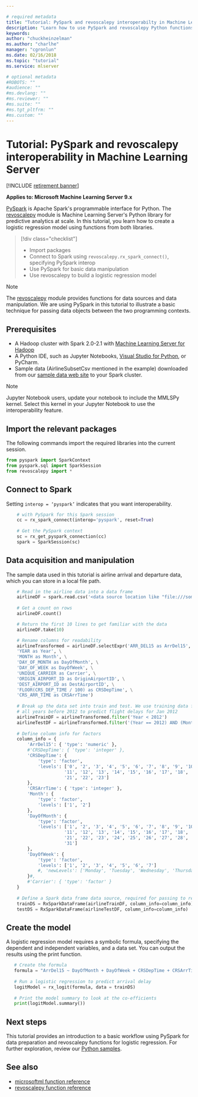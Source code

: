 ```yaml
---

# required metadata
title: "Tutorial: PySpark and revoscalepy interoperabilty in Machine Learning Server  "
description: "Learn how to use PySpark and revoscalepy Python functions in Spark applications in Hadoop clusters having Machine Learning Server."
keywords: 
author: "chuckheinzelman"
ms.author: "charlhe"
manager: "cgronlun"
ms.date: 02/16/2018
ms.topic: "tutorial"
ms.service: mlserver

# optional metadata
#ROBOTS: ""
#audience: ""
#ms.devlang: ""
#ms.reviewer: ""
#ms.suite: ""
#ms.tgt_pltfrm: ""
#ms.custom: ""
---
```


# Tutorial: PySpark and revoscalepy interoperability in Machine Learning Server

[!INCLUDE [retirement banner](~/includes/machine-learning-server-retirement.md)]

**Applies to: Microsoft Machine Learning Server 9.x**

[PySpark](https://spark.apache.org/downloads.html) is Apache Spark's programmable interface for Python. The [revoscalepy](../python-reference/revoscalepy/revoscalepy-package.md) module is Machine Learning Server's Python library for predictive analytics at scale. In this tutorial, you learn how to create a logistic regression model using functions from both libraries.

> [!div class="checklist"]
> * Import packages
> * Connect to Spark using `revoscalepy.rx_spark_connect()`, specifying PySpark interop
> * Use PySpark for basic data manipulation
> * Use revoscalepy to build a logistic regression model

> [!Note]
> The [revoscalepy](../python-reference/revoscalepy/revoscalepy-package.md) module provides functions for data sources and data manipulation. We are using PySpark in this tutorial to illustrate a basic technique for passing data objects between the two programming contexts.

## Prerequisites

+ A Hadoop cluster with Spark 2.0-2.1 with [Machine Learning Server for Hadoop](../install/machine-learning-server-hadoop-install.md)
+ A Python IDE, such as Jupyter Notebooks, [Visual Studio for Python](https://www.visualstudio.com/vs/python/), or PyCharm. 
+ Sample data (AirlineSubsetCsv mentioned in the example) downloaded from our [sample data web site](https://packages.revolutionanalytics.com/datasets/) to your Spark cluster.

> [!Note]                                                                                                                 
> Jupyter Notebook users, update your notebook to include the MMLSPy kernel. Select this kernel in your Jupyter Notebook to use the interoperability feature.
>

## Import the relevant packages

The following commands import the required libraries into the current session.

```Python
from pyspark import SparkContext
from pyspark.sql import SparkSession
from revoscalepy import *
```

## Connect to Spark

Setting `interop = ‘pyspark’` indicates that you want interoperability.

```Python
    # with PySpark for this Spark session
    cc = rx_spark_connect(interop='pyspark', reset=True)
    
    # Get the PySpark context
    sc = rx_get_pyspark_connection(cc)
    spark = SparkSession(sc)
```

## Data acquisition and manipulation

The sample data used in this tutorial is airline arrival and departure data, which you can store in a local file path.

```Python
    # Read in the airline data into a data frame
    airlineDF = spark.read.csv('<data source location like "file:///some-file-path/airline.csv">')
    
    # Get a count on rows
    airlineDF.count()

    # Return the first 10 lines to get familiar with the data
    airlineDF.take(10)

    # Rename columns for readability
    airlineTransformed = airlineDF.selectExpr('ARR_DEL15 as ArrDel15', \
    'YEAR as Year', \
    'MONTH as Month', \
    'DAY_OF_MONTH as DayOfMonth', \
    'DAY_OF_WEEK as DayOfWeek', \
    'UNIQUE_CARRIER as Carrier', \
    'ORIGIN_AIRPORT_ID as OriginAirportID', \
    'DEST_AIRPORT_ID as DestAirportID', \
    'FLOOR(CRS_DEP_TIME / 100) as CRSDepTime', \
    'CRS_ARR_TIME as CRSArrTime')
    
    # Break up the data set into train and test. We use training data for  
    # all years before 2012 to predict flight delays for Jan 2012
    airlineTrainDF = airlineTransformed.filter('Year < 2012')
    airlineTestDF = airlineTransformed.filter('(Year == 2012) AND (Month == 1)')
    
    # Define column info for factors
    column_info = {
        'ArrDel15': { 'type': 'numeric' },
        #'CRSDepTime': { 'type': 'integer' },
        'CRSDepTime': {
            'type': 'factor',
            'levels': ['0', '2', '3', '4', '5', '6', '7', '8', '9', '10',
                      '11', '12', '13', '14', '15', '16', '17', '18', '19', '20',
                      '21', '22', '23']
        },
        'CRSArrTime': { 'type': 'integer' },
        'Month': {
            'type': 'factor',
            'levels': ['1', '2']
        },
        'DayOfMonth': {
            'type': 'factor',
            'levels': ['1', '2', '3', '4', '5', '6', '7', '8', '9', '10',
                      '11', '12', '13', '14', '15', '16', '17', '18', '19', '20',
                      '21', '22', '23', '24', '25', '26', '27', '28', '29', '30',
                      '31']
        },
        'DayOfWeek': {
            'type': 'factor',
            'levels': ['1', '2', '3', '4', '5', '6', '7']
            #, 'newLevels': ['Monday', 'Tuesday', 'Wednesday', 'Thursday', 'Friday', 'Saturday', 'Sunday'] # ignored
        }#,
        #'Carrier': { 'type': 'factor' }
    }
    
    # Define a Spark data frame data source, required for passing to revoscalepy
    trainDS = RxSparkDataFrame(airlineTrainDF, column_info=column_info)
    testDS = RxSparkDataFrame(airlineTestDF, column_info=column_info)
 ```

## Create the model

A logistic regression model requires a symbolic formula, specifying the dependent and independent variables, and a data set. You can output the results using the print function.

 ```Python
    # Create the formula
    formula = "ArrDel15 ~ DayOfMonth + DayOfWeek + CRSDepTime + CRSArrTime"
    
    # Run a logistic regression to predict arrival delay
    logitModel = rx_logit(formula, data = trainDS)
    
    # Print the model summary to look at the co-efficients
    print(logitModel.summary())
```

## Next steps

This tutorial provides an introduction to a basic workflow using PySpark for data preparation and revoscalepy functions for logistic regression. For further exploration, review our [Python samples](python-samples.md).

## See also

+ [microsoftml function reference](/sql/machine-learning/python/ref-py-microsoftml)
+ [revoscalepy function reference](../python-reference/revoscalepy/revoscalepy-package.md)
